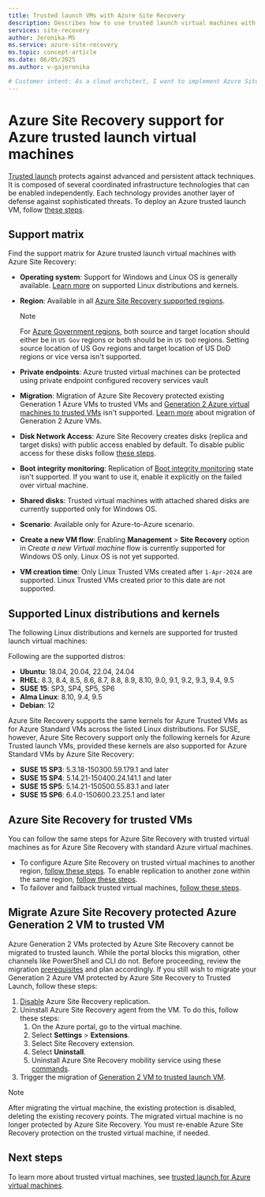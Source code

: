 ```yaml
---
title: Trusted launch VMs with Azure Site Recovery 
description: Describes how to use trusted launch virtual machines with Azure Site Recovery for disaster recovery and migration.
services: site-recovery
author: Jeronika-MS
ms.service: azure-site-recovery
ms.topic: concept-article
ms.date: 06/05/2025
ms.author: v-gajeronika

# Customer intent: As a cloud architect, I want to implement Azure Site Recovery for trusted launch virtual machines, so that I can ensure robust disaster recovery and migrate existing VMs securely against persistent threats.
---
```

# Azure Site Recovery support for Azure trusted launch virtual machines 

[Trusted launch](/azure/virtual-machines/trusted-launch) protects against advanced and persistent attack techniques. It is composed of several coordinated infrastructure technologies that can be enabled independently. Each technology provides another layer of defense against sophisticated threats. To deploy an Azure trusted launch VM, follow [these steps](/azure/virtual-machines/trusted-launch-portal). 


## Support matrix

Find the support matrix for Azure trusted launch virtual machines with Azure Site Recovery:

- **Operating system**: Support for Windows and Linux OS is generally available. [Learn more](#supported-linux-distributions-and-kernels) on supported Linux distributions and kernels.
- **Region**: Available in all [Azure Site Recovery supported regions](./azure-to-azure-support-matrix.md#region-support).
    
    > [!NOTE]
    > For [Azure Government regions](../azure-government/documentation-government-overview-dod.md), both source and target location should either be in `US Gov` regions or both should be in `US DoD` regions. Setting source location of US Gov regions and target location of US DoD regions or vice versa isn't supported.
- **Private endpoints**: Azure trusted virtual machines can be protected using private endpoint configured recovery services vault
- **Migration**: Migration of Azure Site Recovery protected existing Generation 1 Azure VMs to trusted VMs and [Generation 2 Azure virtual machines to trusted VMs](/azure/virtual-machines/trusted-launch-existing-vm) isn't supported. [Learn more](#migrate-azure-site-recovery-protected-azure-generation-2-vm-to-trusted-vm) about migration of Generation 2 Azure VMs.
- **Disk Network Access**: Azure Site Recovery creates disks (replica and target disks) with public access enabled by default. To disable public access for these disks follow [these steps](./azure-to-azure-common-questions.md#disk-network-access).
- **Boot integrity monitoring**: Replication of [Boot integrity monitoring](/azure/virtual-machines/boot-integrity-monitoring-overview) state isn't supported. If you want to use it, enable it explicitly on the failed over virtual machine.
- **Shared disks**: Trusted virtual machines with attached shared disks are currently supported only for Windows OS.
- **Scenario**: Available only for Azure-to-Azure scenario. 
- **Create a new VM flow**: Enabling **Management** > **Site Recovery** option in *Create a new Virtual machine* flow is currently  supported for Windows OS only. Linux OS is not yet supported.
- **VM creation time**: Only Linux Trusted VMs created after `1-Apr-2024` are supported. Linux Trusted VMs created prior to this date are not supported.

## Supported Linux distributions and kernels

The following Linux distributions and kernels are supported for trusted launch virtual machines:

Following are the supported distros:
- **Ubuntu**: 18.04, 20.04, 22.04, 24.04
- **RHEL**: 8.3, 8.4, 8.5, 8.6, 8.7, 8.8, 8.9, 8.10, 9.0, 9.1, 9.2, 9.3, 9.4, 9.5
- **SUSE 15**: SP3, SP4, SP5, SP6
- **Alma Linux**: 8.10, 9.4, 9.5
- **Debian**: 12

Azure Site Recovery supports the same kernels for Azure Trusted VMs as for Azure Standard VMs across the listed Linux distributions. For SUSE, however, Azure Site Recovery support only the following kernels for Azure Trusted launch VMs, provided these kernels are also supported for Azure Standard VMs by Azure Site Recovery:
- **SUSE 15 SP3**: 5.3.18-150300.59.179.1 and later 
- **SUSE 15 SP4**: 5.14.21-150400.24.141.1 and later 
- **SUSE 15 SP5**: 5.14.21-150500.55.83.1 and later 
- **SUSE 15 SP6**: 6.4.0-150600.23.25.1 and later 

## Azure Site Recovery for trusted VMs 

You can follow the same steps for Azure Site Recovery with trusted virtual machines as for Azure Site Recovery with standard Azure virtual machines. 

- To configure Azure Site Recovery on trusted virtual machines to another region, [follow these steps](./azure-to-azure-tutorial-enable-replication.md). To enable replication to another zone within the same region, [follow these steps](./azure-to-azure-how-to-enable-zone-to-zone-disaster-recovery.md).
- To failover and failback trusted virtual machines, [follow these steps](./azure-to-azure-tutorial-failover-failback.md).


## Migrate Azure Site Recovery protected Azure Generation 2 VM to trusted VM 

Azure Generation 2 VMs protected by Azure Site Recovery cannot be migrated to trusted launch. While the portal blocks this migration, other channels like PowerShell and CLI do not. Before proceeding, review the migration [prerequisites](/azure/virtual-machines/trusted-launch-existing-vm) and plan accordingly. If you still wish to migrate your Generation 2 Azure VM protected by Azure Site Recovery to Trusted Launch, follow these steps:

1. [Disable](./site-recovery-manage-registration-and-protection.md#disable-protection-for-a-azure-vm-azure-to-azure) Azure Site Recovery replication. 
1. Uninstall Azure Site Recovery agent from the VM. To do this, follow these steps:
    1. On the Azure portal, go to the virtual machine.
    1. Select **Settings** > **Extensions**.
    1. Select Site Recovery extension.
    1. Select **Uninstall**.
    1. Uninstall Azure Site Recovery mobility service using these [commands](./vmware-physical-manage-mobility-service.md#uninstall-mobility-service).
1.	Trigger the migration of [Generation 2 VM to trusted launch VM](/azure/virtual-machines/trusted-launch-existing-vm).

> [!NOTE]
> After migrating the virtual machine, the existing protection is disabled, deleting the existing recovery points. The migrated virtual machine is no longer protected by Azure Site Recovery. You must re-enable Azure Site Recovery protection on the trusted virtual machine, if needed.


## Next steps

To learn more about trusted virtual machines, see [trusted launch for Azure virtual machines](/azure/virtual-machines/trusted-launch).